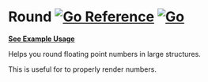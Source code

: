 # Round [![Go Reference](https://pkg.go.dev/badge/github.com/portfoliotree/round.svg)](https://pkg.go.dev/github.com/portfoliotree/round) [![Go](https://github.com/portfoliotree/round/actions/workflows/go.yml/badge.svg)](https://github.com/portfoliotree/round/actions/workflows/go.yml)

[**See Example Usage**](https://pkg.go.dev/github.com/portfoliotree/round#pkg-examples)

Helps you round floating point numbers in large structures.

This is useful for to properly render numbers.
